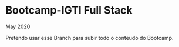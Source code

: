 # Bootcamp-IGTI Full Stack 
May 2020

Pretendo usar esse Branch para subir todo o conteudo do Bootcamp.

